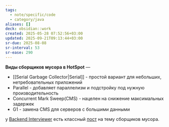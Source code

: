```yaml
---
tags:
  - note/specific/code
  - category/java
aliases: []
deck: obsidian::work
created: 2025-05-28 07:52:56+03:00
updated: 2025-09-21T09:13:44+03:00
sr-due: 2025-08-08
sr-interval: 53
sr-ease: 290
---
```


**Виды сборщиков мусора в HotSpot**
—
- [[Serial Garbage Collector|Serial]] - простой вариант для небольших, нетребовательных приложений
- Parallel - добавляет параллелизм и подстройку под нужную производительность
- Concurrent Mark Sweep(CMS) - нацелен на снижение максимальных задержек
- G1 - замена CMS для серверов с большими данными

у [Backend Interviewer](https://t.me/backend_interviewer) есть классный [пост](https://t.me/backend_interviewer/115) на тему сборщиков мусора.
